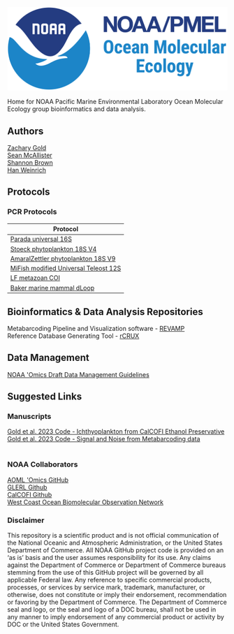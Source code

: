 
![NOAA PMEL Ocean Molecular Ecology Group ](NOAA-Lockup-PMEL-OME_horz.png)

Home for NOAA Pacific Marine Environmental Laboratory Ocean Molecular Ecology group bioinformatics and data analysis. <br>

## Authors
[Zachary Gold](https://github.com/marinednadude/) <br>
[Sean McAllister](https://github.com/McAllister-NOAA/) <br>
[Shannon Brown](https://github.com/HanWeinrich)<br>
[Han Weinrich](https://github.com/HanWeinrich)<br>

## Protocols

### PCR Protocols
|Protocol|
|--------|
|[Parada universal 16S](https://github.com/marinednadude/NOAA-PMEL-OME-Parada-universal-16S-PCR-Protocol-BeBOP/blob/main/NOAA-PMEL-OME-Parada-universal-16S-PCR-Protocol-BeBOP.md) |
|[Stoeck phytoplankton 18S V4](https://github.com/marinednadude/NOAA-PMEL-OME-Stoeck-phytoplankton-18S-V4-PCR-Protocol-BeBOP/blob/main/NOAA-PMEL-OME-Stoeck-phytoplankton-18S-V4-PCR-Protocol-BeBOP.md)|
|[AmaralZettler phytoplankton 18S V9](https://github.com/marinednadude/NOAA-PMEL-OME-AmaralZettler-phytoplankton-18S-V9-PCR-Protocol-BeBOP/blob/main/NOAA-PMEL-OME-AmaralZettler-phytoplankton-18S-V9-PCR-Protocol-BeBOP.md)|
|[MiFish modified Universal Teleost 12S](https://github.com/marinednadude/NOAA-PMEL-OME-MiFish-mod-Universal-Teleost-12S-PCR-Protocol-BeBOP/blob/main/NOAA-PMEL-OME-MiFish-mod-Universal-Teleost-12S-PCR-Protocol-BeBOP.md)|
|[LF metazoan COI](https://github.com/marinednadude/NOAA-PMEL-OME-LF-metazoan-COI-PCR-Protocol-BeBOP/blob/main/NOAA-PMEL-OME-LF-metazoan-COI-PCR-Protocol-BeBOP.md)|
|[Baker marine mammal dLoop](https://github.com/marinednadude/NOAA-PMEL-OME-Baker-marmam-dLoop-PCR-Protocol-BeBOP/blob/main/NOAA-PMEL-OME-Baker-marmam-dLoop-PCR-Protocol-BeBOP.md)|
## Bioinformatics & Data Analysis Repositories
Metabarcoding Pipeline and Visualization software - [REVAMP](https://github.com/McAllister-NOAA/REVAMP) <br>
Reference Database Generating Tool - [rCRUX](https://github.com/CalCOFI/rCRUX) <br>

## Data Management
[NOAA 'Omics Draft Data Management Guidelines](https://github.com/aomlomics/omics-data-management) <br>

## Suggested Links

### Manuscripts
[Gold et al. 2023 Code - Ichthyoplankton from CalCOFI Ethanol Preservative](https://github.com/CalCOFI/CalCOFI_eDNA) <br>
[Gold et al. 2023 Code - Signal and Noise from Metabarcoding data](https://github.com/zjgold/Metabarcodings_Signal_from_Noise) <br>
<br>

### NOAA Collaborators
[AOML 'Omics GitHub](https://github.com/aomlomics/) <br>
[GLERL Github](https://github.com/NOAA-GLERL) <br>
[CalCOFI Github](https://github.com/CalCOFI/) <br>
[West Coast Ocean Biomolecular Observation Network](https://evsatt.github.io/WC-OBON_Website/) <br>

### Disclaimer
This repository is a scientific product and is not official communication of the National Oceanic and
Atmospheric Administration, or the United States Department of Commerce. All NOAA GitHub project
code is provided on an ‘as is’ basis and the user assumes responsibility for its use. Any claims against the
Department of Commerce or Department of Commerce bureaus stemming from the use of this GitHub
project will be governed by all applicable Federal law. Any reference to specific commercial products,
processes, or services by service mark, trademark, manufacturer, or otherwise, does not constitute or
imply their endorsement, recommendation or favoring by the Department of Commerce. The Department
of Commerce seal and logo, or the seal and logo of a DOC bureau, shall not be used in any manner to
imply endorsement of any commercial product or activity by DOC or the United States Government.

